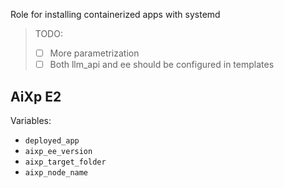 Role for installing containerized apps with systemd

> TODO: 
> - [ ] More parametrization
> - [ ] Both llm_api and ee should be configured in templates


## AiXp E2 

Variables:
- `deployed_app`
- `aixp_ee_version`
- `aixp_target_folder`
- `aixp_node_name`